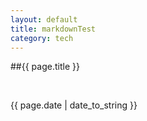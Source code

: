 ```yaml
---
layout: default
title: markdownTest
category: tech
---
```

##{{ page.title }}


<br /><p>{{ page.date | date_to_string }}</p>
